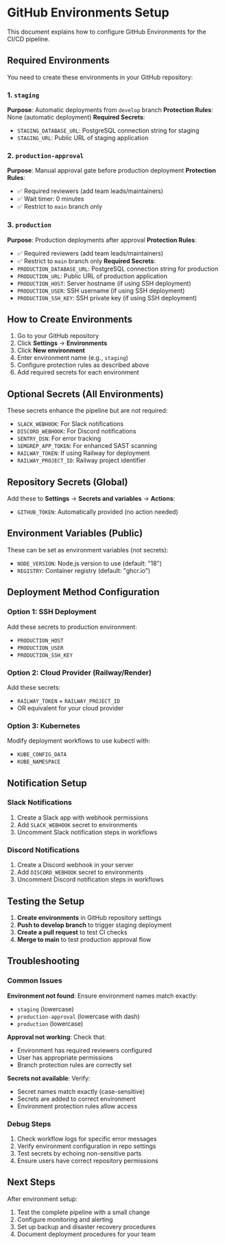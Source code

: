 # GitHub Environments Setup

This document explains how to configure GitHub Environments for the CI/CD pipeline.

## Required Environments

You need to create these environments in your GitHub repository:

### 1. `staging`

**Purpose**: Automatic deployments from `develop` branch
**Protection Rules**: None (automatic deployment)
**Required Secrets**:

- `STAGING_DATABASE_URL`: PostgreSQL connection string for staging
- `STAGING_URL`: Public URL of staging application

### 2. `production-approval`

**Purpose**: Manual approval gate before production deployment
**Protection Rules**:

- ✅ Required reviewers (add team leads/maintainers)
- ✅ Wait timer: 0 minutes
- ✅ Restrict to `main` branch only

### 3. `production`

**Purpose**: Production deployments after approval
**Protection Rules**:

- ✅ Required reviewers (add team leads/maintainers)
- ✅ Restrict to `main` branch only
  **Required Secrets**:
- `PRODUCTION_DATABASE_URL`: PostgreSQL connection string for production
- `PRODUCTION_URL`: Public URL of production application
- `PRODUCTION_HOST`: Server hostname (if using SSH deployment)
- `PRODUCTION_USER`: SSH username (if using SSH deployment)
- `PRODUCTION_SSH_KEY`: SSH private key (if using SSH deployment)

## How to Create Environments

1. Go to your GitHub repository
2. Click **Settings** → **Environments**
3. Click **New environment**
4. Enter environment name (e.g., `staging`)
5. Configure protection rules as described above
6. Add required secrets for each environment

## Optional Secrets (All Environments)

These secrets enhance the pipeline but are not required:

- `SLACK_WEBHOOK`: For Slack notifications
- `DISCORD_WEBHOOK`: For Discord notifications
- `SENTRY_DSN`: For error tracking
- `SEMGREP_APP_TOKEN`: For enhanced SAST scanning
- `RAILWAY_TOKEN`: If using Railway for deployment
- `RAILWAY_PROJECT_ID`: Railway project identifier

## Repository Secrets (Global)

Add these to **Settings** → **Secrets and variables** → **Actions**:

- `GITHUB_TOKEN`: Automatically provided (no action needed)

## Environment Variables (Public)

These can be set as environment variables (not secrets):

- `NODE_VERSION`: Node.js version to use (default: "18")
- `REGISTRY`: Container registry (default: "ghcr.io")

## Deployment Method Configuration

### Option 1: SSH Deployment

Add these secrets to production environment:

- `PRODUCTION_HOST`
- `PRODUCTION_USER`
- `PRODUCTION_SSH_KEY`

### Option 2: Cloud Provider (Railway/Render)

Add these secrets:

- `RAILWAY_TOKEN` + `RAILWAY_PROJECT_ID`
- OR equivalent for your cloud provider

### Option 3: Kubernetes

Modify deployment workflows to use kubectl with:

- `KUBE_CONFIG_DATA`
- `KUBE_NAMESPACE`

## Notification Setup

### Slack Notifications

1. Create a Slack app with webhook permissions
2. Add `SLACK_WEBHOOK` secret to environments
3. Uncomment Slack notification steps in workflows

### Discord Notifications

1. Create a Discord webhook in your server
2. Add `DISCORD_WEBHOOK` secret to environments
3. Uncomment Discord notification steps in workflows

## Testing the Setup

1. **Create environments** in GitHub repository settings
2. **Push to develop branch** to trigger staging deployment
3. **Create a pull request** to test CI checks
4. **Merge to main** to test production approval flow

## Troubleshooting

### Common Issues

**Environment not found**: Ensure environment names match exactly:

- `staging` (lowercase)
- `production-approval` (lowercase with dash)
- `production` (lowercase)

**Approval not working**: Check that:

- Environment has required reviewers configured
- User has appropriate permissions
- Branch protection rules are correctly set

**Secrets not available**: Verify:

- Secret names match exactly (case-sensitive)
- Secrets are added to correct environment
- Environment protection rules allow access

### Debug Steps

1. Check workflow logs for specific error messages
2. Verify environment configuration in repo settings
3. Test secrets by echoing non-sensitive parts
4. Ensure users have correct repository permissions

## Next Steps

After environment setup:

1. Test the complete pipeline with a small change
2. Configure monitoring and alerting
3. Set up backup and disaster recovery procedures
4. Document deployment procedures for your team
